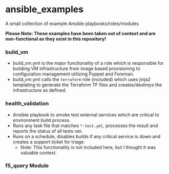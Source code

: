# ansible_examples

A small collection of example Ansible playbooks/roles/modules

**Please Note: These examples have been taken out of context and are non-functional as they exist in this repository!**

### build_vm
* build_vm.yml is the major functionality of a role which is responsible for building VM infrastructure from image based provisioning to configuration management utilizing Puppet and Foreman.  
* build_vm.yml calls the `terraform` role (included) which uses jinja2 templating to generate the Terraform TF files and creates/destroys the infrastructure as defined.

### health_validation
* Ansible playbook to smoke test external services which are critical to environment build process.
* Runs any task file that matches `*-test.yml`, processes the result and reports the status of all tests ran.
* Runs on a schedule, disables builds if any critical service is down and creates a support ticket for triage.
    * Note: This functionality is not included here, but I thought it was valuable context.


### f5_query Module ###


